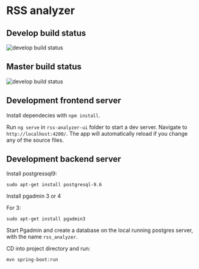 # RSS analyzer

## Develop build status

![develop build status](https://travis-ci.org/robnn/rss-analyzer.svg?branch=develop)

## Master build status

![develop build status](https://travis-ci.org/robnn/rss-analyzer.svg?branch=master)

## Development frontend server

Install dependecies with `npm install`.

Run `ng serve` in `rss-analyzer-ui` folder to start a dev server. Navigate to `http://localhost:4200/`. The app will automatically reload if you change any of the source files.

## Development backend server

Install postgressql9:

`sudo apt-get install postgresql-9.6`

Install pgadmin 3 or 4

For 3:

`sudo apt-get install pgadmin3`

Start Pgadmin and create a database on the local running postgres server, with the name `rss_analyzer`.

CD into project directory and run:

`mvn spring-boot:run`
